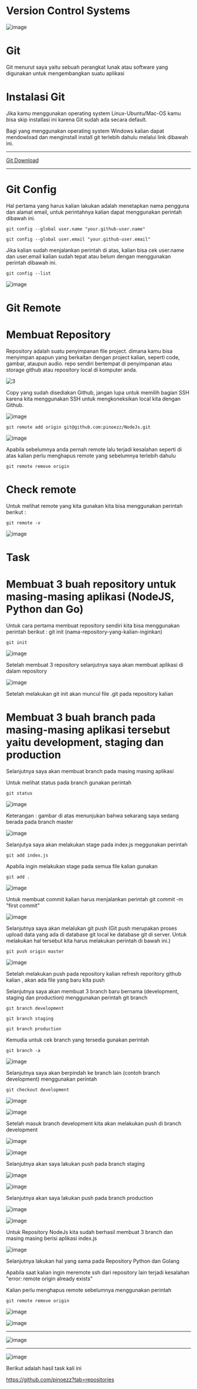 # Version Control Systems

![image](https://user-images.githubusercontent.com/106061407/170829146-6659e918-d5b0-4f81-b203-650e747c020a.png)

# Git
Git menurut saya yaitu sebuah perangkat lunak atau software yang digunakan untuk mengembangkan suatu aplikasi

# Instalasi Git

Jika kamu menggunakan operating system Linux-Ubuntu/Mac-OS kamu bisa skip installasi ini karena Git sudah ada secara default.


Bagi yang menggunakan operating system Windows kalian dapat mendowload dan menginstall install git terlebih dahulu melalui link dibawah ini.

-------------
[Git Download](https://git-scm.com/downloads)

-------------

# Git Config

Hal pertama yang harus kalian lakukan adalah menetapkan nama pengguna dan alamat email, untuk perintahnya kalian dapat menggunakan perintah dibawah ini.

```
git config --global user.name "your.github-user.name"
```

```
git config --global user.email "your.github-user.email"
```

Jika kalian sudah menjalankan perintah di atas, kalian bisa cek user.name dan user.email kalian sudah tepat atau belum dengan menggunakan perintah dibawah ini.

```
git config --list
```

![image](https://user-images.githubusercontent.com/106061407/170834949-4f980dcb-9cb3-445d-9b19-7fb85f36ffa5.png)

# Git Remote

# Membuat Repository​

Repository adalah suatu penyimpanan file project. dimana kamu bisa menyimpan apapun yang berkaitan dengan project kalian, seperti code, gambar, ataupun 
audio. repo sendiri bertempat di penyimpanan atau storage github atau repository local di komputer anda.

![3](https://user-images.githubusercontent.com/106061407/170835864-ab2f2834-6cee-4ce1-b059-2166acc6036b.png)


Copy yang sudah disediakan Github, jangan lupa untuk memilih bagian SSH karena kita menggunakan SSH untuk mengkoneksikan local kita dengan Github.

![image](https://user-images.githubusercontent.com/106061407/170835790-02eed5a2-0705-4341-913c-163711fa61ba.png)

```
git remote add origin git@github.com:pinoezz/NodeJs.git
```

![image](https://user-images.githubusercontent.com/106061407/170836066-e98e718a-c8a4-4e67-81e0-34459443b67b.png)

Apabila sebelumnya anda pernah remote lalu terjadi kesalahan seperti di atas kalian perlu menghapus remote yang sebelumnya terlebih dahulu

```
git remote remove origin
```

# Check remote​

Untuk melihat remote yang kita gunakan kita bisa menggunakan perintah berikut :

```
git remote -v
```
![image](https://user-images.githubusercontent.com/106061407/170836161-af1bc8e4-fa14-4d60-bc48-a11e2d32938f.png)


# Task

# Membuat 3 buah repository untuk masing-masing aplikasi (NodeJS, Python dan Go)

Untuk cara pertama membuat repository sendiri kita bisa menggunakan perintah berikut :
git init (nama-repository-yang-kalian-inginkan)

```
git init
```

![image](https://user-images.githubusercontent.com/106061407/170830880-594d11b7-d097-4f1b-8957-eedb820ff2a9.png)

Setelah membuat 3 repository selanjutnya saya akan membuat aplikasi di dalam repository

![image](https://user-images.githubusercontent.com/106061407/170869792-5f7c3633-9dbb-4766-bf60-0e080901280a.png)

Setelah melakukan git init akan muncul file .git pada repository kalian


# Membuat 3 buah branch pada masing-masing aplikasi tersebut yaitu development, staging dan production

Selanjutnya saya akan membuat branch pada masing masing aplikasi 

Untuk melihat status pada branch gunakan perintah

```
git status
```

![image](https://user-images.githubusercontent.com/106061407/170835532-03a325c5-98cd-4f5a-b24a-2e5ad0cd7321.png)

Keterangan : gambar di atas menunjukan bahwa sekarang saya sedang berada pada branch master

![image](https://user-images.githubusercontent.com/106061407/170836586-09c233bb-e0cb-4700-acb0-8f5f417a4744.png)

Selanjutya saya akan melakukan stage pada index.js meggunakan perintah

```
git add index.js 
```

Apabila ingin melakukan stage pada semua file kalian gunakan 

```
git add .
```

![image](https://user-images.githubusercontent.com/106061407/170866108-67e2235b-7443-427c-a8de-ee76c6e9f980.png)


Untuk membuat commit kalian harus menjalankan perintah git commit -m "first commit"

![image](https://user-images.githubusercontent.com/106061407/170836729-38d76a8c-0d45-4af6-8045-b26053b3aae1.png)

Selanjutnya saya akan melalukan git push (Git push merupakan proses upload data yang ada di database git local ke database git di server. Untuk melakukan hal tersebut kita harus melakukan perintah di bawah ini.)

```
git push origin master
```


![image](https://user-images.githubusercontent.com/106061407/170866429-32d202f1-ea13-4fc5-a713-98de5649d3f5.png)

Setelah melakukan push pada repository kalian refresh reporitory github kalian , akan ada file yang baru kita push

Selanjutnya saya akan membuat 3 branch baru bernama (development, staging dan production) menggunakan perintah git branch 

```
git branch development
```

```
git branch staging
```

```
git branch production
```

Kemudia untuk cek branch yang tersedia gunakan perintah 

```
git branch -a
```

![image](https://user-images.githubusercontent.com/106061407/170866923-da6177cd-3e75-43dc-84fd-52f8907b1ea0.png)

Selanjutnya saya akan berpindah ke branch lain (contoh branch development) menggunakan perintah

```
git checkout development
```

![image](https://user-images.githubusercontent.com/106061407/170866998-9a063ee3-bce9-4a29-a0ab-6a66b3cd1970.png)

![image](https://user-images.githubusercontent.com/106061407/170870268-2dd5fe23-954e-4421-8d41-e89a11e9d00d.png)

Setelah masuk branch development kita akan melakukan push di branch development

![image](https://user-images.githubusercontent.com/106061407/170870579-1b8173d1-2050-43e3-ab36-fe8434525792.png)

![image](https://user-images.githubusercontent.com/106061407/170870659-3d5bf55a-477c-40d9-a77a-5369df88631f.png)

Selanjutnya akan saya lakukan push pada branch staging

![image](https://user-images.githubusercontent.com/106061407/170870757-7488da0f-0e49-4417-979b-64edac0ae659.png)

![image](https://user-images.githubusercontent.com/106061407/170870830-af2a9eaa-9c98-4731-8db4-cd154e5db6e4.png)


Selanjutnya akan saya lakukan push pada branch production

![image](https://user-images.githubusercontent.com/106061407/170870881-c232197b-3673-40d9-93b0-625a99c91bc7.png)

![image](https://user-images.githubusercontent.com/106061407/170870905-27f4faa0-9503-49bd-9105-01c0651a11b5.png)

Untuk Repository NodeJs kita sudah berhasil membuat 3 branch dan masing masing berisi aplikasi index.js

![image](https://user-images.githubusercontent.com/106061407/170871193-b6296275-217f-40c3-bb25-4d4a8b420f52.png)

Selanjutnya lakukan hal yang sama pada Repository Python dan Golang

Apabila saat kalian ingin meremote ssh dari repository lain terjadi kesalahan "error: remote origin already exists"

Kalian perlu menghapus remote sebelumnya menggunakan perintah

```
git remote remove origin
```
![image](https://user-images.githubusercontent.com/106061407/170871489-2792322a-ffde-44f0-a605-2449a6ae5d95.png)

![image](https://user-images.githubusercontent.com/106061407/170871630-9776e84a-c551-4f67-a065-23748ba116cd.png)

----------------

![image](https://user-images.githubusercontent.com/106061407/170874197-4fa548a1-62fa-4ba0-8bff-8e17b68fff4f.png)

---------------

![image](https://user-images.githubusercontent.com/106061407/170878291-65895725-04e0-4628-8444-ed2b1cf73be9.png)

Berikut adalah hasil task kali ini 

https://github.com/pinoezz?tab=repositories
